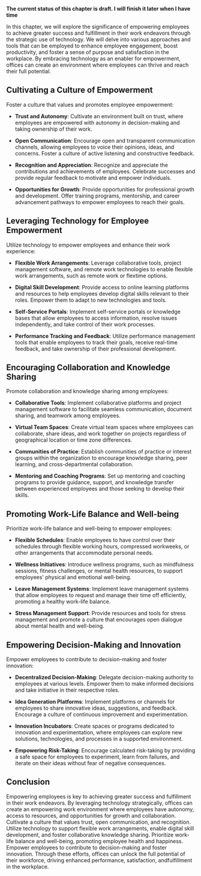 **The current status of this chapter is draft. I will finish it later when I have time**

In this chapter, we will explore the significance of empowering employees to achieve greater success and fulfillment in their work endeavors through the strategic use of technology. We will delve into various approaches and tools that can be employed to enhance employee engagement, boost productivity, and foster a sense of purpose and satisfaction in the workplace. By embracing technology as an enabler for empowerment, offices can create an environment where employees can thrive and reach their full potential.

Cultivating a Culture of Empowerment
------------------------------------

Foster a culture that values and promotes employee empowerment:

* **Trust and Autonomy**: Cultivate an environment built on trust, where employees are empowered with autonomy in decision-making and taking ownership of their work.

* **Open Communication**: Encourage open and transparent communication channels, allowing employees to voice their opinions, ideas, and concerns. Foster a culture of active listening and constructive feedback.

* **Recognition and Appreciation**: Recognize and appreciate the contributions and achievements of employees. Celebrate successes and provide regular feedback to motivate and empower individuals.

* **Opportunities for Growth**: Provide opportunities for professional growth and development. Offer training programs, mentorship, and career advancement pathways to empower employees to reach their goals.

Leveraging Technology for Employee Empowerment
----------------------------------------------

Utilize technology to empower employees and enhance their work experience:

* **Flexible Work Arrangements**: Leverage collaborative tools, project management software, and remote work technologies to enable flexible work arrangements, such as remote work or flextime options.

* **Digital Skill Development**: Provide access to online learning platforms and resources to help employees develop digital skills relevant to their roles. Empower them to adapt to new technologies and tools.

* **Self-Service Portals**: Implement self-service portals or knowledge bases that allow employees to access information, resolve issues independently, and take control of their work processes.

* **Performance Tracking and Feedback**: Utilize performance management tools that enable employees to track their goals, receive real-time feedback, and take ownership of their professional development.

Encouraging Collaboration and Knowledge Sharing
-----------------------------------------------

Promote collaboration and knowledge sharing among employees:

* **Collaborative Tools**: Implement collaborative platforms and project management software to facilitate seamless communication, document sharing, and teamwork among employees.

* **Virtual Team Spaces**: Create virtual team spaces where employees can collaborate, share ideas, and work together on projects regardless of geographical location or time zone differences.

* **Communities of Practice**: Establish communities of practice or interest groups within the organization to encourage knowledge sharing, peer learning, and cross-departmental collaboration.

* **Mentoring and Coaching Programs**: Set up mentoring and coaching programs to provide guidance, support, and knowledge transfer between experienced employees and those seeking to develop their skills.

Promoting Work-Life Balance and Well-being
------------------------------------------

Prioritize work-life balance and well-being to empower employees:

* **Flexible Schedules**: Enable employees to have control over their schedules through flexible working hours, compressed workweeks, or other arrangements that accommodate personal needs.

* **Wellness Initiatives**: Introduce wellness programs, such as mindfulness sessions, fitness challenges, or mental health resources, to support employees' physical and emotional well-being.

* **Leave Management Systems**: Implement leave management systems that allow employees to request and manage their time off efficiently, promoting a healthy work-life balance.

* **Stress Management Support**: Provide resources and tools for stress management and promote a culture that encourages open dialogue about mental health and well-being.

Empowering Decision-Making and Innovation
-----------------------------------------

Empower employees to contribute to decision-making and foster innovation:

* **Decentralized Decision-Making**: Delegate decision-making authority to employees at various levels. Empower them to make informed decisions and take initiative in their respective roles.

* **Idea Generation Platforms**: Implement platforms or channels for employees to share innovative ideas, suggestions, and feedback. Encourage a culture of continuous improvement and experimentation.

* **Innovation Incubators**: Create spaces or programs dedicated to innovation and experimentation, where employees can explore new solutions, technologies, and processes in a supported environment.

* **Empowering Risk-Taking**: Encourage calculated risk-taking by providing a safe space for employees to experiment, learn from failures, and iterate on their ideas without fear of negative consequences.

Conclusion
----------

Empowering employees is key to achieving greater success and fulfillment in their work endeavors. By leveraging technology strategically, offices can create an empowering work environment where employees have autonomy, access to resources, and opportunities for growth and collaboration. Cultivate a culture that values trust, open communication, and recognition. Utilize technology to support flexible work arrangements, enable digital skill development, and foster collaborative knowledge sharing. Prioritize work-life balance and well-being, promoting employee health and happiness. Empower employees to contribute to decision-making and foster innovation. Through these efforts, offices can unlock the full potential of their workforce, driving enhanced performance, satisfaction, andfulfillment in the workplace.
